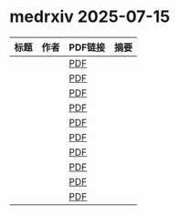 # medrxiv 2025-07-15

| 标题 | 作者 | PDF链接 |  摘要 |
|------|------|--------|------|
|  |  | [PDF](https://doi.org/10.1101/2025.07.08.25331032) |  |
|  |  | [PDF](https://doi.org/10.1101/2025.06.26.25330250) |  |
|  |  | [PDF](https://doi.org/10.1101/2025.03.04.25323338) |  |
|  |  | [PDF](https://doi.org/10.1101/2025.04.12.25325612) |  |
|  |  | [PDF](https://doi.org/10.1101/2025.07.09.25331178) |  |
|  |  | [PDF](https://doi.org/10.1101/2025.01.07.25320109) |  |
|  |  | [PDF](https://doi.org/10.1101/2025.07.04.25330663) |  |
|  |  | [PDF](https://doi.org/10.1101/2025.07.03.25330836) |  |
|  |  | [PDF](https://doi.org/10.1101/2025.06.18.25329880) |  |
|  |  | [PDF](https://doi.org/10.1101/2025.07.09.25331201) |  |

